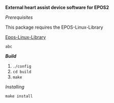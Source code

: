 **External heart assist device software for EPOS2**

*Prerequisites*

This package requires the EPOS-Linux-Library

[Epos-Linux-Library](https://www.maxonmotor.com/maxon/view/product/control/Positionierung/375711)

```
abc
```

***Build***

1. `./config`
2. `cd build`
3. `make`


*Installing*

`make install`

